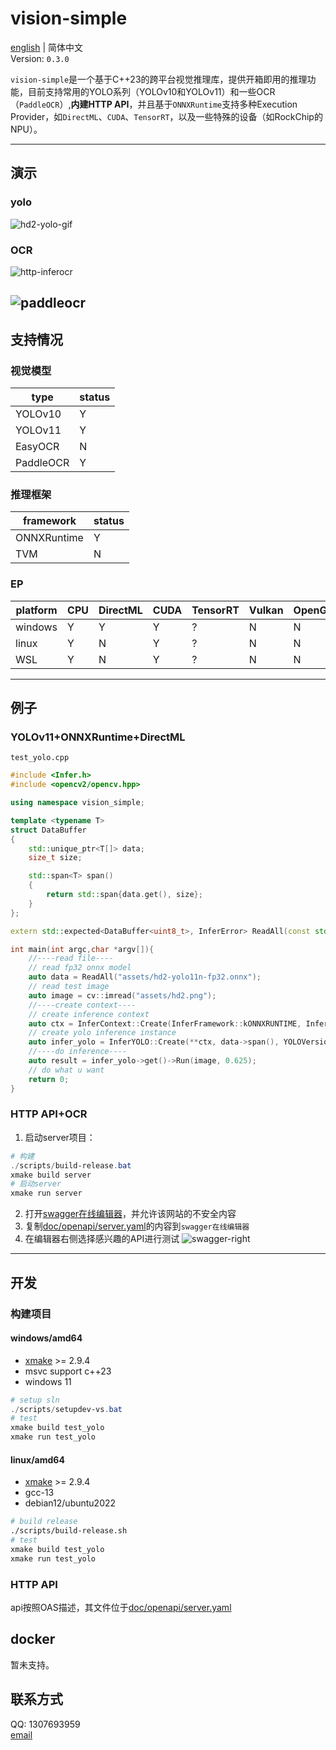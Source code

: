 # vision-simple
[english](./README-en.md) | 简体中文
</br>
Version: `0.3.0`

`vision-simple`是一个基于C++23的跨平台视觉推理库，提供开箱即用的推理功能，目前支持常用的YOLO系列（YOLOv10和YOLOv11）和一些OCR（`PaddleOCR`）,**内建HTTP API**，并且基于`ONNXRuntime`支持多种Execution Provider，如`DirectML`、`CUDA`、`TensorRT`，以及一些特殊的设备（如RockChip的NPU）。

---

## 演示
### yolo

![hd2-yolo-gif](doc/images/hd2-yolo.gif)

### OCR

![http-inferocr](doc/images/http-inferocr.png)

![paddleocr](doc/images/ppocr.png)
---

## 支持情况

### 视觉模型
|type|status|
|-|-|
|YOLOv10|Y|
|YOLOv11|Y|
|EasyOCR|N|
|PaddleOCR|Y|

### 推理框架
|framework|status|
|-|-|
|ONNXRuntime|Y|
|TVM|N|

### EP
|platform|CPU|DirectML|CUDA|TensorRT|Vulkan|OpenGL|OpenCL|
|-|-|-|-|-|-|-|-|
|windows|Y|Y|Y|?|N|N|N|
|linux|Y|N|Y|?|N|N|N|
|WSL|Y|N|Y|?|N|N|N|

---

## 例子
### YOLOv11+ONNXRuntime+DirectML
`test_yolo.cpp`
```cpp
#include <Infer.h>
#include <opencv2/opencv.hpp>

using namespace vision_simple;

template <typename T>
struct DataBuffer
{
    std::unique_ptr<T[]> data;
    size_t size;

    std::span<T> span()
    {
        return std::span{data.get(), size};
    }
};

extern std::expected<DataBuffer<uint8_t>, InferError> ReadAll(const std::string& path);

int main(int argc,char *argv[]){
    //----read file----
    // read fp32 onnx model
    auto data = ReadAll("assets/hd2-yolo11n-fp32.onnx");
    // read test image
    auto image = cv::imread("assets/hd2.png");
    //----create context----
    // create inference context
    auto ctx = InferContext::Create(InferFramework::kONNXRUNTIME, InferEP::kDML);
    // create yolo inference instance
    auto infer_yolo = InferYOLO::Create(**ctx, data->span(), YOLOVersion::kV11);
    //----do inference----
    auto result = infer_yolo->get()->Run(image, 0.625);
    // do what u want
    return 0;
}
```

### HTTP API+OCR
1. 启动server项目：
```powershell
# 构建
./scripts/build-release.bat
xmake build server
# 启动server
xmake run server
```
2. 打开[swagger在线编辑器](https://editor-next.swagger.io/)，并允许该网站的不安全内容
3. 复制[doc/openapi/server.yaml](doc/openapi/server.yaml)的内容到`swagger在线编辑器`
4. 在编辑器右侧选择感兴趣的API进行测试
![swagger-right](doc/images/swagger-right.png)

---

## 开发
### 构建项目
#### windows/amd64
* [xmake](https://xmake.io) >= 2.9.4
* msvc support c++23
* windows 11

```powershell
# setup sln
./scripts/setupdev-vs.bat
# test
xmake build test_yolo
xmake run test_yolo
```
#### linux/amd64
* [xmake](https://xmake.io) >= 2.9.4
* gcc-13
* debian12/ubuntu2022

```sh
# build release
./scripts/build-release.sh
# test
xmake build test_yolo
xmake run test_yolo
```
### HTTP API
api按照OAS描述，其文件位于[doc/openapi/server.yaml](doc/openapi/server.yaml)
## docker
暂未支持。

## 联系方式
QQ: 1307693959 </br>
[email](amhakureireimu@gmail.com)
